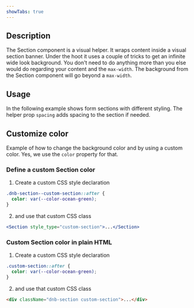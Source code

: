 ```yaml
---
showTabs: true
---
```


## Description

The Section component is a visual helper. It wraps content inside a visual section banner. Under the hoot it uses a couple of tricks to get an infinite wide look background. You don't need to do anything more than you else would do regarding your content and the `max-width`. The background from the Section component will go beyond a `max-width`.

## Usage

In the following example shows form sections with different styling. The helper prop `spacing` adds spacing to the section if needed.

## Customize color

Example of how to change the background color and by using a custom color. Yes, we use the `color` property for that.

### Define a custom Section color

1. Create a custom CSS style declaration

```css
.dnb-section--custom-section::after {
  color: var(--color-ocean-green);
}
```

2. and use that custom CSS class

```jsx
<Section style_type="custom-section">...</Section>
```

### Custom Section color in plain HTML

1. Create a custom CSS style declaration

```css
.custom-section::after {
  color: var(--color-ocean-green);
}
```

2. and use that custom CSS class

```html
<div className="dnb-section custom-section">...</div>
```
